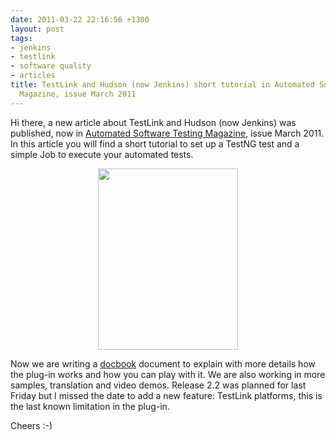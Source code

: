 ```yaml
---
date: 2011-03-22 22:16:56 +1300
layout: post
tags:
- jenkins
- testlink
- software quality
- articles
title: TestLink and Hudson (now Jenkins) short tutorial in Automated Software Testing
  Magazine, issue March 2011
---
```


Hi there, a new article about TestLink and Hudson (now Jenkins) was published, now in <a title="Automated Software Institute" href="http://www.automatedtestinginstitute.com/">Automated Software Testing Magazine</a>, issue March 2011. In this article you will find a short tutorial to set up a TestNG test and a simple Job to execute your automated tests.
<p style="text-align: center;"><span style="text-align: center;"><a href="http://www.automatedtestinginstitute.com/home/ASTMagazine/2011/AutomatedSoftwareTestingMagazine_March2011.pdf"><img class="size-full wp-image-636 aligncenter" title="Automated Software Testing Magazine, issue March 2011." src="{{ assets.March11Cover_small }}" alt="" width="224" height="290" /></a></span></p>
Now we are writing a <a title="DocBook" href="http://www.docbook.org/">docbook</a> document to explain with more details how the plug-in works and how you can play with it. We are also working in more samples, translation and video demos. Release 2.2 was planned for last Friday but I missed the date to add a new feature: TestLink platforms, this is the last known limitation in the plug-in.

Cheers :-)

